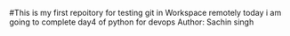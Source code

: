 #This is my first repoitory for testing git in Workspace remotely 
today i am going to complete day4 of python for devops 
Author: Sachin singh
